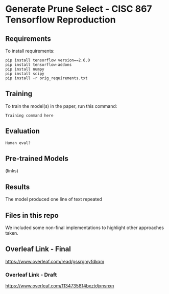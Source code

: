 # Generate Prune Select - CISC 867 Tensorflow Reproduction

## Requirements
To install requirements:
```setup
pip install tensorflow version==2.6.0
pip install tensorflow-addons
pip install numpy
pip install scipy
pip install -r orig_requirements.txt
```

## Training
To train the model(s) in the paper, run this command:
```train
Training command here
```
## Evaluation
```
Human eval?
```
## Pre-trained Models
(links)

## Results
The model produced one line of text repeated

## Files in this repo
We included some non-final implementations to highlight other approaches taken.

## Overleaf Link - Final
https://www.overleaf.com/read/gssrgmyfdkqm

### Overleaf Link - Draft
https://www.overleaf.com/1134735814bxztdjxnsnxn
